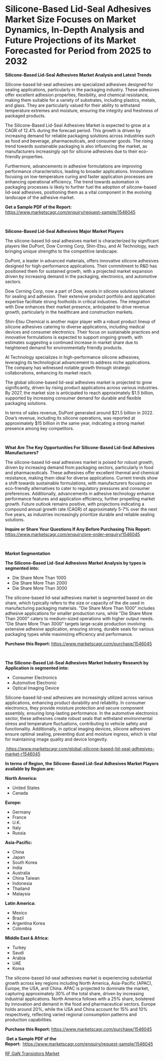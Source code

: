 <p><h1>Silicone-Based Lid-Seal Adhesives Market Size Focuses on Market Dynamics, In-Depth Analysis and Future Projections of its Market Forecasted for Period from 2025 to 2032</h1></p><p><strong>Silicone-Based Lid-Seal Adhesives Market Analysis and Latest Trends</strong></p>
<p><p>Silicone-based lid-seal adhesives are specialized adhesives designed for sealing applications, particularly in the packaging industry. These adhesives offer excellent adhesion properties, flexibility, and chemical resistance, making them suitable for a variety of substrates, including plastics, metals, and glass. They are particularly valued for their ability to withstand temperature extremes and moisture, ensuring the integrity and freshness of packaged products.</p><p>The Silicone-Based Lid-Seal Adhesives Market is expected to grow at a CAGR of 12.4% during the forecast period. This growth is driven by increasing demand for reliable packaging solutions across industries such as food and beverage, pharmaceuticals, and consumer goods. The rising trend towards sustainable packaging is also influencing the market, as manufacturers increasingly opt for silicone adhesives due to their eco-friendly properties.</p><p>Furthermore, advancements in adhesive formulations are improving performance characteristics, leading to broader applications. Innovations focusing on low-temperature curing and faster application processes are enhancing operational efficiency. The trend towards automation in packaging processes is likely to further fuel the adoption of silicone-based lid-seal adhesives, positioning them as a vital component in the evolving landscape of the adhesive market.</p></p>
<p><strong>Get a Sample PDF of the Report:&nbsp;</strong> <a href="https://www.marketscagr.com/enquiry/request-sample/1546045?utm_campaign=2318&utm_medium=2&utm_source=Github&utm_content=ia&utm_term=12022025&utm_id=silicone-based-lid-seal-adhesives">https://www.marketscagr.com/enquiry/request-sample/1546045</a></p>
<p>&nbsp;</p>
<p><strong>Silicone-Based Lid-Seal Adhesives Major Market Players</strong></p>
<p><p>The silicone-based lid-seal adhesives market is characterized by significant players like DuPont, Dow Corning Corp, Shin-Etsu, and AI Technology, each bringing unique strengths to the competitive landscape. </p><p>DuPont, a leader in advanced materials, offers innovative silicone adhesives designed for high-performance applications. Their commitment to R&D has positioned them for sustained growth, with a projected market expansion driven by increasing demand in the packaging, electronics, and automotive sectors.</p><p>Dow Corning Corp, now a part of Dow, excels in silicone solutions tailored for sealing and adhesion. Their extensive product portfolio and application expertise facilitate strong footholds in critical industries. The integration with Dow enhances their market presence, anticipated to drive revenue growth, particularly in the healthcare and construction markets.</p><p>Shin-Etsu Chemical is another major player with a robust product lineup of silicone adhesives catering to diverse applications, including medical devices and consumer electronics. Their focus on sustainable practices and innovative formulations is expected to support ongoing growth, with estimates suggesting a continued increase in market share due to heightened demand for environmentally friendly products.</p><p>AI Technology specializes in high-performance silicone adhesives, leveraging its technological advancement to address niche applications. The company has witnessed notable growth through strategic collaborations, enhancing its market reach.</p><p>The global silicone-based lid-seal adhesives market is projected to grow significantly, driven by rising product applications across various industries. By 2027, the market size is anticipated to reach approximately $1.5 billion, supported by increasing consumer demand for durable and flexible packaging solutions.</p><p>In terms of sales revenue, DuPont generated around $21.5 billion in 2022. Dow’s revenue, including its silicone operations, was reported at approximately $15 billion in the same year, indicating a strong market presence among key competitors.</p></p>
<p>&nbsp;</p>
<p><strong>What Are The Key Opportunities For Silicone-Based Lid-Seal Adhesives Manufacturers?</strong></p>
<p><p>The silicone-based lid-seal adhesives market is poised for robust growth, driven by increasing demand from packaging sectors, particularly in food and pharmaceuticals. These adhesives offer excellent thermal and chemical resistance, making them ideal for diverse applications. Current trends show a shift towards sustainable formulations, with manufacturers focusing on eco-friendly alternatives to cater to regulatory pressures and consumer preferences. Additionally, advancements in adhesive technology enhance performance features and application efficiency, further propelling market growth. Future outlook remains positive, with projections indicating a compound annual growth rate (CAGR) of approximately 5-7% over the next five years, as industries increasingly prioritize durable and reliable sealing solutions.</p></p>
<p><strong>Inquire or Share Your Questions If Any Before Purchasing This Report:</strong> <a href="https://www.marketscagr.com/enquiry/pre-order-enquiry/1546045?utm_campaign=2318&utm_medium=2&utm_source=Github&utm_content=ia&utm_term=12022025&utm_id=silicone-based-lid-seal-adhesives">https://www.marketscagr.com/enquiry/pre-order-enquiry/1546045</a></p>
<p>&nbsp;</p>
<p><strong>Market Segmentation</strong></p>
<p><strong>The Silicone-Based Lid-Seal Adhesives Market Analysis by types is segmented into:</strong></p>
<p><ul><li>Die Share More Than 1000</li><li>Die Share More Than 2000</li><li>Die Share More Than 3000</li></ul></p>
<p><p>The silicone-based lid-seal adhesives market is segmented based on die share, which typically refers to the size or capacity of the die used in manufacturing packaging materials. "Die Share More Than 1000" includes adhesive applications for smaller production runs, while "Die Share More Than 2000" caters to medium-sized operations with higher output needs. "Die Share More Than 3000" targets large-scale production involving extensive adhesive application, ensuring strong, durable seals for various packaging types while maximizing efficiency and performance.</p></p>
<p><strong>Purchase this Report:&nbsp;</strong><a href="https://www.marketscagr.com/purchase/1546045?utm_campaign=2318&utm_medium=2&utm_source=Github&utm_content=ia&utm_term=12022025&utm_id=silicone-based-lid-seal-adhesives">https://www.marketscagr.com/purchase/1546045</a></p>
<p>&nbsp;</p>
<p><strong>The Silicone-Based Lid-Seal Adhesives Market Industry Research by Application is segmented into:</strong></p>
<p><ul><li>Consumer Electronics</li><li>Automotive Electronic</li><li>Optical Imaging Device</li></ul></p>
<p><p>Silicone-based lid-seal adhesives are increasingly utilized across various applications, enhancing product durability and reliability. In consumer electronics, they provide moisture protection and secure component assembly, ensuring long-lasting performance. In the automotive electronics sector, these adhesives create robust seals that withstand environmental stress and temperature fluctuations, contributing to vehicle safety and functionality. Additionally, in optical imaging devices, silicone adhesives ensure optimal sealing, preventing dust and moisture ingress, which is vital for maintaining image quality and device longevity.</p></p>
<p><a href="https://www.marketscagr.com/global-silicone-based-lid-seal-adhesives-market-r1546045?utm_campaign=2318&utm_medium=2&utm_source=Github&utm_content=ia&utm_term=12022025&utm_id=silicone-based-lid-seal-adhesives">&nbsp;https://www.marketscagr.com/global-silicone-based-lid-seal-adhesives-market-r1546045</a></p>
<p><strong>In terms of Region, the Silicone-Based Lid-Seal Adhesives Market Players available by Region are:</strong></p>
<p>
    <p> <strong> North America: </strong>
        <ul>
            <li>United States</li>
            <li>Canada</li>
        </ul>
        </p> 
    <p> <strong> Europe: </strong>
        <ul>
            <li>Germany</li>
            <li>France</li>
            <li>U.K.</li>
            <li>Italy</li>
            <li>Russia</li>
        </ul>
        </p> 
    <p> <strong> Asia-Pacific: </strong>
        <ul>
            <li>China</li>
            <li>Japan</li>
            <li>South Korea</li>
            <li>India</li>
            <li>Australia</li>
            <li>China Taiwan</li>
            <li>Indonesia</li>
            <li>Thailand</li>
            <li>Malaysia</li>
        </ul>
        </p> 
    <p> <strong> Latin America: </strong>
        <ul>
            <li>Mexico</li>
            <li>Brazil</li>
            <li>Argentina Korea</li>
            <li>Colombia</li>
        </ul>
        </p> 
    <p> <strong> Middle East & Africa: </strong>
        <ul>
            <li>Turkey</li>
            <li>Saudi</li>
            <li>Arabia</li>
            <li>UAE</li>
            <li>Korea</li>
        </ul>
    </p>
    </p>
<p><p>The silicone-based lid-seal adhesives market is experiencing substantial growth across key regions including North America, Asia-Pacific (APAC), Europe, the USA, and China. APAC is projected to dominate the market, capturing approximately 30% of the total share, driven by increasing industrial applications. North America follows with a 25% share, bolstered by innovation and demand in the food and pharmaceutical sectors. Europe holds around 20%, while the USA and China account for 15% and 10% respectively, reflecting varied regional consumption patterns and production capabilities.</p></p>
<p><strong>Purchase this Report: </strong><a href="https://www.marketscagr.com/purchase/1546045?utm_campaign=2318&utm_medium=2&utm_source=Github&utm_content=ia&utm_term=12022025&utm_id=silicone-based-lid-seal-adhesives">https://www.marketscagr.com/purchase/1546045</a></p>
<p>&nbsp;<strong>Get a Sample PDF of the Report:&nbsp;&nbsp;</strong><a href="https://www.marketscagr.com/enquiry/request-sample/1546045?utm_campaign=2318&utm_medium=2&utm_source=Github&utm_content=ia&utm_term=12022025&utm_id=silicone-based-lid-seal-adhesives">https://www.marketscagr.com/enquiry/request-sample/1546045</a></p>
<p><strong></strong></p>
<p><p><a href="https://github.com/arvelm4nthig/Market-Research-Report-List-1/blob/main/rf-gan-transistors-market.md?utm_campaign=2318&utm_medium=2&utm_source=Github&utm_content=ia&utm_term=12022025&utm_id=silicone-based-lid-seal-adhesives">RF GaN Transistors Market</a></p></p>